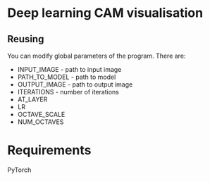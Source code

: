 # Deep learning CAM visualisation

## Reusing
You can modify global parameters of the program. There are:
- INPUT_IMAGE - path to input image
- PATH_TO_MODEL - path to model
- OUTPUT_IMAGE - path to output image
- ITERATIONS - number of iterations
- AT_LAYER
- LR
- OCTAVE_SCALE
- NUM_OCTAVES 

# Requirements
PyTorch